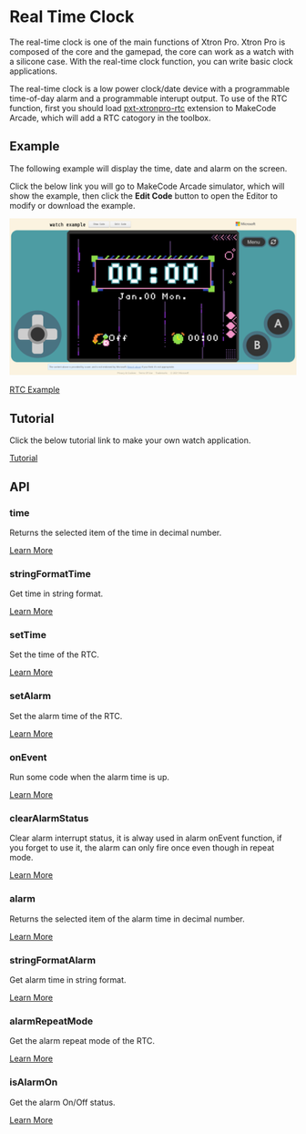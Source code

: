 # Real Time Clock

The real-time clock is one of the main functions of Xtron Pro. Xtron Pro is composed of the core and the gamepad, the core can work as a watch with a silicone case. With the real-time clock function, you can write basic clock applications.

The real-time clock is a low power clock/date device with a programmable time-of-day alarm and a programmable interupt output. To use of the RTC function, first you should load [pxt-xtronpro-rtc](pxt-extensions.md) extension to MakeCode Arcade, which will add a RTC catogory in the toolbox.

## Example

The following example will display the time, date and alarm on the screen.

Click the below link you will go to MakeCode Arcade simulator, which will show the example, then click the **Edit Code** button to open the Editor to modify or download the example.

![](_static/watch-example-makecode.png)

[RTC Example](https://makecode.com/_99UJk42Ds2LP)

## Tutorial

Click the below tutorial link to make your own watch application.

[Tutorial](https://arcade.makecode.com/#tutorial:https://github.com/tsunyi/pxt-xtronpro-tutorials/rtc)

## API

### time

Returns the selected item of the time in decimal number.

[Learn More](https://arcade.makecode.com/---docs?md=%23%20time%0A%0AReturns%20the%20selected%20item%20of%20the%20time%20in%20decimal%20number.%0A%0A%7C%20Item%20%7C%20Range%20%7C%0A%7C%20----%20%7C%20-----%20%7C%0A%7C%20second%20%7C%200%20to%2059%20%7C%0A%7C%20minute%20%7C%200%20to%2059%20%7C%0A%7C%20hour%20%20%20%7C%200%20to%2023%20%7C%0A%7C%20weekday%20%7C%201%20to%207%2C%20where%20Monday%20is%201%20and%20Sunday%20is%207.%20%7C%0A%7C%20day%20%20%20%20%7C%20Between%201%20and%20the%20number%20of%20days%20in%20the%20given%20month%20of%20the%20given%20year.%20%7C%0A%7C%20month%20%20%7C%201%20to%2012%20%7C%0A%7C%20year%20%20%20%7C%200%20to%2099%2C%20without%20century.%20%7C%0A%0A%60%60%60blocks%0Alet%20y%20%3D%200%0Alet%20x%20%3D%200%0Alet%20picture%20%3D%20image.create(160%2C%20120)%0Apicture.fill(0)%0Ascene.setBackgroundImage(picture)%0Alet%20mySprite%20%3D%20sprites.create(img%60%0A%20%20%20%20.%20.%20.%20.%20.%20.%20.%20.%20.%20.%20.%20.%20.%20.%20.%20.%20%0A%20%20%20%20.%20.%20.%20.%20.%20.%20.%20.%20.%20.%20.%20.%20.%20.%20.%20.%20%0A%20%20%20%20.%20.%20.%20.%20.%20.%20.%20.%20.%20b%205%205%20b%20.%20.%20.%20%0A%20%20%20%20.%20.%20.%20.%20.%20.%20b%20b%20b%20b%20b%20b%20.%20.%20.%20.%20%0A%20%20%20%20.%20.%20.%20.%20.%20b%20b%205%205%205%205%205%20b%20.%20.%20.%20%0A%20%20%20%20.%20b%20b%20b%20b%20b%205%205%205%205%205%205%205%20b%20.%20.%20%0A%20%20%20%20.%20b%20d%205%20b%205%205%205%205%205%205%205%205%20b%20.%20.%20%0A%20%20%20%20.%20.%20b%205%205%20b%205%20d%201%20f%205%20d%204%20f%20.%20.%20%0A%20%20%20%20.%20.%20b%20d%205%205%20b%201%20f%20f%205%204%204%20c%20.%20.%20%0A%20%20%20%20b%20b%20d%20b%205%205%205%20d%20f%20b%204%204%204%204%20b%20.%20%0A%20%20%20%20b%20d%20d%20c%20d%205%205%20b%205%204%204%204%204%204%204%20b%20%0A%20%20%20%20c%20d%20d%20d%20c%20c%20b%205%205%205%205%205%205%205%20b%20.%20%0A%20%20%20%20c%20b%20d%20d%20d%20d%20d%205%205%205%205%205%205%205%20b%20.%20%0A%20%20%20%20.%20c%20d%20d%20d%20d%20d%20d%205%205%205%205%205%20d%20b%20.%20%0A%20%20%20%20.%20.%20c%20b%20d%20d%20d%20d%20d%205%205%205%20b%20b%20.%20.%20%0A%20%20%20%20.%20.%20.%20c%20c%20c%20c%20c%20c%20c%20c%20b%20b%20.%20.%20.%20%0A%20%20%20%20%60%2C%20SpriteKind.Player)%0Agame.onUpdate(function%20()%20%7B%0A%20%20%20%20x%20%3D%2080%20%2B%2050%20*%20Math.sin(rtc.time(TimeItem.SECOND)%20*%200.1047)%0A%20%20%20%20y%20%3D%2060%20-%2050%20*%20Math.cos(rtc.time(TimeItem.SECOND)%20*%200.1047)%0A%20%20%20%20mySprite.setPosition(x%2C%20y)%0A%20%20%20%20picture.fill(0)%0A%20%20%20%20picture.drawLine(80%2C%2060%2C%20x%2C%20y%2C%209)%0A%7D)%0A%60%60%60%0A%0A%60%60%60package%0Artc%3Dgithub%3Atsunyi%2Fpxt-xtronpro-rtc%0A%60%60%60)

### stringFormatTime

Get time in string format.

[Learn More](https://arcade.makecode.com/---docs?md=%23%20string%20Format%20Time%0A%0AGet%20time%20in%20string%20format.%0A%0A%60%60%60sig%0Artc.stringFormatTime(%22%22)%0A%60%60%60%0A%0AReturn%20a%20string%20representing%20time%2C%20controlled%20by%20an%20explicit%20format%20string.%20%0AFor%20a%20complete%20list%20of%20formatting%20directives%2C%20see%20format%20parameter.%0A%0A%23%23%20Parameters%0A%0A*%20**format**%20a%20%5Bstring%5D(%2Ftypes%2Fstring)%20that%20is%20the%20format%20directive.%0A%0AThe%20following%20is%20a%20list%20of%20all%20the%20format%20codes.%0A%0A%7C%20Dirctive%20%20%20%20%7C%20Meaning%20%20%20%20%20%7C%20Example%20%20%20%20%20%7C%0A%7C%20-----------%20%7C%20-----------%20%7C%20-----------%20%7C%0A%7C%20YY%20%20%20%20%20%20%20%20%20%20%7C%20Year%20without%20century%20as%20a%20zero-padded%20decimal%20number.%20%7C%2000%2C%2001%2C%20%E2%80%A6%2C%2099%20%7C%0A%7C%20YYYY%20%20%20%20%20%20%20%20%7C%20Year%20with%20century%20as%20a%20decimal%20number.%20%7C%200001%2C%200002%2C%20%E2%80%A6%2C%202020%2C%202021%2C%20%E2%80%A6%2C%209998%2C%209999%20%7C%0A%7C%20MM%20%20%20%20%20%20%20%20%20%20%7C%20Month%20as%20a%20zero-padded%20decimal%20number.%20%7C%2001%2C%2002%2C%20%E2%80%A6%2C%2012%20%7C%0A%7C%20MMM%20%20%20%20%20%20%20%20%20%7C%20Month%20as%20abbreviated%20name.%20%7C%20Jan.%2C%20Feb.%2C%20%E2%80%A6%2C%20Dec.%20%7C%0A%7C%20MMMM%20%20%20%20%20%20%20%20%7C%20Month%20as%20full%20name.%20%7C%20January%2C%20February%2C%20%E2%80%A6%2C%20December%20%7C%0A%7C%20DD%20%20%20%20%20%20%20%20%20%20%7C%20Day%20of%20the%20month%20as%20a%20zero-padded%20decimal%20number.%20%7C%2000%2C%2001%2C%20%E2%80%A6%2C%2031%20%7C%0A%7C%20WW%20%20%20%20%20%20%20%20%20%20%7C%20Weekday%20as%20abbreviated%20name.%20%7C%20Mon.%2C%20Tue.%2C%20%E2%80%A6%2C%20Sun.%20%7C%0A%7C%20WWW%20%20%20%20%20%20%20%20%20%7C%20Weekday%20as%20full%20name.%20%7C%20Monday%2C%20Tuesday%2C%20%E2%80%A6%2C%20Sunday%20%7C%0A%7C%20hh%20%20%20%20%20%20%20%20%20%20%7C%20Hour%20(24-hour%20clock)%20as%20a%20zero-padded%20decimal%20number.%20%7C%2000%2C%2001%2C%20%E2%80%A6%2C%2023%20%7C%0A%7C%20mm%20%20%20%20%20%20%20%20%20%20%7C%20Minute%20as%20a%20zero-padded%20decimal%20number.%20%7C%2000%2C%2001%2C%20%E2%80%A6%2C%2059%20%7C%0A%7C%20ss%20%20%20%20%20%20%20%20%20%20%7C%20Second%20as%20a%20zero-padded%20decimal%20number.%20%7C%2000%2C%2001%2C%20%E2%80%A6%2C%2059%20%7C%0A%0A%23%23%20Return%0A%0A*%20a%20%5Bstring%5D(%2Ftypes%2Fstring)%20value%20that%20represent%20time%2C%20which%20is%20controlled%20by%20the%20combine%20of%20the%20format%20codes.%0A%0A%23%23%20Example%20%23example%0A%0ADisplay%20a%20hh%3Amm%20format%20time%20on%20the%20screen.%0A%0A%60%60%60blocks%0Alet%20mySprite%20%3D%20sprites.create(img%60%0A%20%20%20%20.%20.%20.%20.%20.%20.%20.%20.%20.%20.%20.%20.%20.%20.%20.%20.%20%0A%20%20%20%20.%20.%20.%20.%20.%20.%20.%20.%20.%20.%20.%20.%20.%20.%20.%20.%20%0A%20%20%20%20.%20.%20.%20.%20.%20.%20.%20.%20.%20b%205%205%20b%20.%20.%20.%20%0A%20%20%20%20.%20.%20.%20.%20.%20.%20b%20b%20b%20b%20b%20b%20.%20.%20.%20.%20%0A%20%20%20%20.%20.%20.%20.%20.%20b%20b%205%205%205%205%205%20b%20.%20.%20.%20%0A%20%20%20%20.%20b%20b%20b%20b%20b%205%205%205%205%205%205%205%20b%20.%20.%20%0A%20%20%20%20.%20b%20d%205%20b%205%205%205%205%205%205%205%205%20b%20.%20.%20%0A%20%20%20%20.%20.%20b%205%205%20b%205%20d%201%20f%205%20d%204%20f%20.%20.%20%0A%20%20%20%20.%20.%20b%20d%205%205%20b%201%20f%20f%205%204%204%20c%20.%20.%20%0A%20%20%20%20b%20b%20d%20b%205%205%205%20d%20f%20b%204%204%204%204%20b%20.%20%0A%20%20%20%20b%20d%20d%20c%20d%205%205%20b%205%204%204%204%204%204%204%20b%20%0A%20%20%20%20c%20d%20d%20d%20c%20c%20b%205%205%205%205%205%205%205%20b%20.%20%0A%20%20%20%20c%20b%20d%20d%20d%20d%20d%205%205%205%205%205%205%205%20b%20.%20%0A%20%20%20%20.%20c%20d%20d%20d%20d%20d%20d%205%205%205%205%205%20d%20b%20.%20%0A%20%20%20%20.%20.%20c%20b%20d%20d%20d%20d%20d%205%205%205%20b%20b%20.%20.%20%0A%20%20%20%20.%20.%20.%20c%20c%20c%20c%20c%20c%20c%20c%20b%20b%20.%20.%20.%20%0A%20%20%20%20%60%2C%20SpriteKind.Player)%0AmySprite.sayText(rtc.stringFormatTime(%22hh%3Amm%22))%0A%60%60%60%0A%0A%60%60%60package%0Artc%3Dgithub%3Atsunyi%2Fpxt-xtronpro-rtc%0A%60%60%60)

### setTime

Set the time of the RTC.

[Learn More](https://arcade.makecode.com/---docs?md=%23%20set%20Time%0A%0ASet%20the%20time%20of%20the%20RTC.%0A%0A%60%60%60sig%0Artc.setTime(21%2C%2012%2C%2011%2C%206%2C%2017%2C%2012%2C%200)%0A%60%60%60%0A%0A%23%23%20Parameters%0A%0A*%20**year**%20a%20%5Bnumber%5D(%2Ftypes%2Fnumber)%20that%20is%20an%20optional%20amount%20of%20year%2C%20without%20century%2C%20from%200%20to%2099.%0A*%20**month**%20a%20%5Bnumber%5D(%2Ftypes%2Fnumber)%20that%20is%20an%20optional%20amount%20of%20month%2C%20from%201%20to%2012.%0A*%20**day**%20a%20%5Bnumber%5D(%2Ftypes%2Fnumber)%20that%20is%20an%20optional%20amount%20of%20the%20day%20of%20a%20month.%0A*%20**weekday**%20a%20%5Bnumber%5D(%2Ftypes%2Fnumber)%20that%20is%20an%20optional%20amount%20of%20the%20day%20of%20a%20week%2C%20form%201%20to%207%2C%20where%20Monday%20is%201%20and%20Sunday%20is%207.%0A*%20**hour**%20a%20%5Bnumber%5D(%2Ftypes%2Fnumber)%20that%20is%20an%20optional%20amount%20of%20hour%2C%20in%2024-hour%20clock.%0A*%20**minute**%20a%20%5Bnumber%5D(%2Ftypes%2Fnumber)%20that%20is%20an%20optional%20amount%20of%20minute%2C%20from%200%20to%2059.%0A*%20**second**%20a%20%5Bnumber%5D(%2Ftypes%2Fnumber)%20that%20is%20an%20optional%20amount%20of%20second%2C%20from%20o%20to%2059.%0A%0A%23%23%20Example%20%23example%0A%0ASet%20an%20alarm%20at%207%20o%27clock%20everyday.%0A%0A%60%60%60blocks%0Artc.setTime(%0A21%2C%0A12%2C%0A11%2C%0AWeekItem.Saturday%2C%0A7%2C%0A0%2C%0A0%0A)%0Alet%20time%20%3D%20sprites.create(img%60%0A%20%20%20%20.%20.%20.%20.%20.%20.%20.%20.%20.%20.%20.%20.%20.%20.%20.%20.%20%0A%20%20%20%20.%20.%20.%20.%20.%20.%20.%20.%20.%20.%20.%20.%20.%20.%20.%20.%20%0A%20%20%20%20.%20.%20.%20.%20.%20.%20.%20.%20.%20b%205%205%20b%20.%20.%20.%20%0A%20%20%20%20.%20.%20.%20.%20.%20.%20b%20b%20b%20b%20b%20b%20.%20.%20.%20.%20%0A%20%20%20%20.%20.%20.%20.%20.%20b%20b%205%205%205%205%205%20b%20.%20.%20.%20%0A%20%20%20%20.%20b%20b%20b%20b%20b%205%205%205%205%205%205%205%20b%20.%20.%20%0A%20%20%20%20.%20b%20d%205%20b%205%205%205%205%205%205%205%205%20b%20.%20.%20%0A%20%20%20%20.%20.%20b%205%205%20b%205%20d%201%20f%205%20d%204%20f%20.%20.%20%0A%20%20%20%20.%20.%20b%20d%205%205%20b%201%20f%20f%205%204%204%20c%20.%20.%20%0A%20%20%20%20b%20b%20d%20b%205%205%205%20d%20f%20b%204%204%204%204%20b%20.%20%0A%20%20%20%20b%20d%20d%20c%20d%205%205%20b%205%204%204%204%204%204%204%20b%20%0A%20%20%20%20c%20d%20d%20d%20c%20c%20b%205%205%205%205%205%205%205%20b%20.%20%0A%20%20%20%20c%20b%20d%20d%20d%20d%20d%205%205%205%205%205%205%205%20b%20.%20%0A%20%20%20%20.%20c%20d%20d%20d%20d%20d%20d%205%205%205%205%205%20d%20b%20.%20%0A%20%20%20%20.%20.%20c%20b%20d%20d%20d%20d%20d%205%205%205%20b%20b%20.%20.%20%0A%20%20%20%20.%20.%20.%20c%20c%20c%20c%20c%20c%20c%20c%20b%20b%20.%20.%20.%20%0A%20%20%20%20%60%2C%20SpriteKind.Player)%0Atime.sayText(rtc.stringFormatTime(%22YY-MM-DD%20WW%20hh%3Amm%22))%0A%0A%60%60%60%0A%0A%60%60%60package%0Artc%3Dgithub%3Atsunyi%2Fpxt-xtronpro-rtc%0A%60%60%60)

### setAlarm

Set the alarm time of the RTC.

[Learn More](https://arcade.makecode.com/---docs?md=%23%20set%20Alarm%0A%0ASet%20the%20alarm%20time%20of%20the%20RTC.%0A%0A%60%60%60sig%0Artc.setAlarm(RepeatMode.EVERYDAY%2C%200%2C%200%2C%200%2C%20true)%0A%60%60%60%0A%0ADefaultly%2C%20you%20can%20set%20hour%2C%20minute%2C%20second%20and%20repeat%20mode.%0Ayou%20can%20also%20set%20the%20alarm%20on%20a%20certain%20day%20of%20a%20month%20or%20a%20week.%0A%0A%23%23%20Parameters%0A%0A*%20**mode**%20the%20repeat%20mode%20of%20the%20alarm.%0A*%20**hour**%20a%20%5Bnumber%5D(%2Ftypes%2Fnumber)%20that%20is%20an%20optional%20amount%20of%20hour%2C%20in%2024-hour%20clock.%0A*%20**minute**%20a%20%5Bnumber%5D(%2Ftypes%2Fnumber)%20that%20is%20an%20optional%20amount%20of%20minute%2C%20from%200%20to%2059.%0A*%20**seconde**%20a%20%5Bnumber%5D(%2Ftypes%2Fnumber)%20that%20is%20an%20optional%20amount%20of%20second%2C%20from%20o%20to%2059.%0A*%20**enable**%20a%20%5Bboolean%5D(%2Ftypes%2Fboolean)%20to%20set%20the%20activation%20of%20the%20alarm.%20A%20%60%60True%60%60%20value%20means%20set%20to%20**ON**%20and%20a%20%60%60False%60%60%20value%20means%20set%20to%20**OFF**.%0A*%20**day**%20a%20%5Bnumber%5D(%2Ftypes%2Fnumber)%20that%20is%20an%20optional%20amount%20of%20the%20day%20of%20a%20month%2C%20when%20you%20select%20the%20**EVERYMONTH**%20repeat%20mode%2C%20you%20can%20set%20a%20certain%20day%20of%20a%20month.%0A*%20**weekday**%20a%20%5Bnumber%5D(%2Ftypes%2Fnumber)%20that%20is%20an%20optional%20amount%20of%20the%20day%20of%20a%20week%2C%20where%20Monday%20is%201%20and%20Sunday%20is%207%2C%20when%20you%20select%20the%20**EVERYWEEK**%20repeat%20mode%2C%20you%20can%20set%20a%20ertain%20day%20of%20a%20week.%0A%0A%23%23%20Example%20%23example%0A%0ASet%20an%20alarm%20at%207%20o%27clock%20everyday.%0A%0A%60%60%60blocks%0Artc.onEvent(function%20()%20%7B%0A%20%20%20%20music.baDing.play()%0A%20%20%20%20rtc.clearAlarmStatus()%0A%7D)%0Artc.setAlarm(%0ARepeatMode.EVERYDAY%2C%0A7%2C%0A0%2C%0A0%2C%0Atrue%0A)%0A%60%60%60%0A%0A%60%60%60package%0Artc%3Dgithub%3Atsunyi%2Fpxt-xtronpro-rtc%0A%60%60%60)

### onEvent

Run some code when the alarm time is up.

[Learn More](https://arcade.makecode.com/---docs?md=%23%20on%20Event%0A%0ARun%20some%20code%20when%20the%20alarm%20time%20is%20up%0A%0A%60%60%60sig%0Artc.onEvent()%0A%60%60%60%0A%0A%23%23%20Example%20%23example%0A%0ASet%20an%20alarm%20at%207%20o%27clock%20everyday%2C%20the%20device%20will%20play%20%22ba%20ding%22%20when%20the%20alarm%20time%20is%20up.%0A%0A%60%60%60blocks%0Artc.onEvent(function%20()%20%7B%0A%20%20%20%20music.baDing.play()%0A%20%20%20%20rtc.clearAlarmStatus()%0A%7D)%0Artc.setAlarm(%0ARepeatMode.EVERYDAY%2C%0A7%2C%0A0%2C%0A0%2C%0Atrue%0A)%0A%60%60%60%0A%0A%60%60%60package%0Artc%3Dgithub%3Atsunyi%2Fpxt-xtronpro-rtc%0A%60%60%60)

### clearAlarmStatus

Clear alarm interrupt status, it is alway used in alarm onEvent function, if you forget to use it, the alarm can only fire once even though in repeat mode.

[Learn More](https://arcade.makecode.com/---docs?md=%23%20clear%20Alarm%20Status%0A%0AClear%20alarm%20interrupt%20status%2C%20it%20is%20alway%20used%20in%20alarm%20onEvent%20function%2C%20if%20you%20forget%20to%20use%20it%2C%20the%20alarm%20can%20only%20fire%20once%20even%20though%20in%20repeat%20mode.%0A%0A%60%60%60sig%0Artc.clearAlarmStatus()%0A%60%60%60%0A%0A%23%23%20Example%20%23example%0A%0ASet%20an%20alarm%20at%207%20o%27clock%20everyday%2C%20the%20device%20will%20play%20%22ba%20ding%22%20when%20the%20alarm%20time%20is%20up%2C%20and%20clear%20the%20alarm%20status.%0A%0A%60%60%60blocks%0Artc.onEvent(function%20()%20%7B%0A%20%20%20%20music.baDing.play()%0A%20%20%20%20rtc.clearAlarmStatus()%0A%7D)%0Artc.setAlarm(%0ARepeatMode.EVERYDAY%2C%0A7%2C%0A0%2C%0A0%2C%0Atrue%0A)%0A%60%60%60%0A%0A%60%60%60package%0Artc%3Dgithub%3Atsunyi%2Fpxt-xtronpro-rtc%0A%60%60%60)

### alarm

Returns the selected item of the alarm time in decimal number.

[Learn More](https://arcade.makecode.com/---docs?md=%23%20alarm%0A%0A%60%60%60sig%0Artc.alarm(item)%0A%60%60%60%0A%0AReturns%20the%20selected%20item%20of%20the%20alarm%20time%20in%20decimal%20number.%0A%0A%7C%20Item%20%7C%20Range%20%7C%0A%7C%20----%20%7C%20-----%20%7C%0A%7C%20second%20%7C%200%20to%2059%20%7C%0A%7C%20minute%20%7C%200%20to%2059%20%7C%0A%7C%20hour%20%20%20%7C%200%20to%2023%20%7C%0A%7C%20weekday%20%7C%201%20to%207%2C%20where%20Monday%20is%201%20and%20Sunday%20is%207.%20If%20the%20alarm%20repeat%20mode%20is%20not%20equal%20to%20Everyweek%2C%20it%20will%20return%20undefined%20%7C%0A%7C%20day%20%20%20%20%7C%20Between%201%20and%20the%20number%20of%20days%20in%20the%20given%20month%20of%20the%20given%20year.%20If%20the%20alarm%20repeat%20mode%20is%20not%20equal%20to%20Everymonth%2C%20it%20will%20return%20undefined%20%7C%0A%0A%60%60%60blocks%0Alet%20time%20%3D%20sprites.create(img%60%0A%20%20%20%20.%20.%20.%20.%20.%20.%20.%20.%20.%20.%20.%20.%20.%20.%20.%20.%20%0A%20%20%20%20.%20.%20.%20.%20.%20.%20.%20.%20.%20.%20.%20.%20.%20.%20.%20.%20%0A%20%20%20%20.%20.%20.%20.%20.%20.%20.%20.%20.%20b%205%205%20b%20.%20.%20.%20%0A%20%20%20%20.%20.%20.%20.%20.%20.%20b%20b%20b%20b%20b%20b%20.%20.%20.%20.%20%0A%20%20%20%20.%20.%20.%20.%20.%20b%20b%205%205%205%205%205%20b%20.%20.%20.%20%0A%20%20%20%20.%20b%20b%20b%20b%20b%205%205%205%205%205%205%205%20b%20.%20.%20%0A%20%20%20%20.%20b%20d%205%20b%205%205%205%205%205%205%205%205%20b%20.%20.%20%0A%20%20%20%20.%20.%20b%205%205%20b%205%20d%201%20f%205%20d%204%20f%20.%20.%20%0A%20%20%20%20.%20.%20b%20d%205%205%20b%201%20f%20f%205%204%204%20c%20.%20.%20%0A%20%20%20%20b%20b%20d%20b%205%205%205%20d%20f%20b%204%204%204%204%20b%20.%20%0A%20%20%20%20b%20d%20d%20c%20d%205%205%20b%205%204%204%204%204%204%204%20b%20%0A%20%20%20%20c%20d%20d%20d%20c%20c%20b%205%205%205%205%205%205%205%20b%20.%20%0A%20%20%20%20c%20b%20d%20d%20d%20d%20d%205%205%205%205%205%205%205%20b%20.%20%0A%20%20%20%20.%20c%20d%20d%20d%20d%20d%20d%205%205%205%205%205%20d%20b%20.%20%0A%20%20%20%20.%20.%20c%20b%20d%20d%20d%20d%20d%205%205%205%20b%20b%20.%20.%20%0A%20%20%20%20.%20.%20.%20c%20c%20c%20c%20c%20c%20c%20c%20b%20b%20.%20.%20.%20%0A%20%20%20%20%60%2C%20SpriteKind.Player)%0Artc.setAlarm(%0ARepeatMode.Everyday%2C%0A7%2C%0A0%2C%0A0%2C%0Atrue%0A)%0Agame.onUpdateInterval(1000%2C%20function%20()%20%7B%0A%20%20%20%20time.sayText(rtc.stringFormatTime(%22hh%3Amm%22))%0A%20%20%20%20if%20(rtc.time(TimeItem.Hour)%20%3D%3D%20rtc.alarm(AlarmItem.Hour)%20%26%26%20rtc.time(TimeItem.Minute)%20%3D%3D%20rtc.alarm(AlarmItem.Minute)%20%26%26%20rtc.time(TimeItem.Second)%20%3D%3D%20rtc.alarm(AlarmItem.Second))%20%7B%0A%20%20%20%20%20%20%20%20music.baDing.play()%0A%20%20%20%20%7D%0A%7D)%0A%60%60%60%0A%0A%60%60%60package%0Artc%3Dgithub%3Atsunyi%2Fpxt-xtronpro-rtc%0A%60%60%60)

### stringFormatAlarm

Get alarm time in string format.

[Learn More](https://arcade.makecode.com/---docs?md=%23%20string%20Format%20Alarm%0A%0AGet%20alarm%20time%20in%20string%20format.%0A%0A%60%60%60sig%0Artc.stringFormatAlarm(%22%22)%0A%60%60%60%0A%0AReturn%20a%20string%20representing%20alarm%20time%2C%20controlled%20by%20an%20explicit%20format%20string.%20%0AFor%20a%20complete%20list%20of%20formatting%20directives%2C%20see%20format%20parameter.%0A%0A%23%23%20Parameters%0A%0A*%20**format**%20a%20%5Bstring%5D(%2Ftypes%2Fstring)%20that%20is%20the%20format%20directive.%0A%0AThe%20following%20is%20a%20list%20of%20all%20the%20format%20codes.%0A%0A%7C%20Dirctive%20%20%20%20%7C%20Meaning%20%20%20%20%20%7C%20Example%20%20%20%20%20%7C%0A%7C%20-----------%20%7C%20-----------%20%7C%20-----------%20%7C%0A%7C%20DD%20%20%20%20%20%20%20%20%20%20%7C%20Day%20of%20the%20month%20as%20a%20zero-padded%20decimal%20number.%20%7C%2000%2C%2001%2C%20%E2%80%A6%2C%2031%20%7C%0A%7C%20WW%20%20%20%20%20%20%20%20%20%20%7C%20Weekday%20as%20abbreviated%20name.%20%7C%20Mon.%2C%20Tue.%2C%20%E2%80%A6%2C%20Sun.%20%7C%0A%7C%20WWW%20%20%20%20%20%20%20%20%20%7C%20Weekday%20as%20full%20name.%20%7C%20Monday%2C%20Tuesday%2C%20%E2%80%A6%2C%20Sunday%20%7C%0A%7C%20hh%20%20%20%20%20%20%20%20%20%20%7C%20Hour%20(24-hour%20clock)%20as%20a%20zero-padded%20decimal%20number.%20%7C%2000%2C%2001%2C%20%E2%80%A6%2C%2023%20%7C%0A%7C%20mm%20%20%20%20%20%20%20%20%20%20%7C%20Minute%20as%20a%20zero-padded%20decimal%20number.%20%7C%2000%2C%2001%2C%20%E2%80%A6%2C%2059%20%7C%0A%7C%20ss%20%20%20%20%20%20%20%20%20%20%7C%20Second%20as%20a%20zero-padded%20decimal%20number.%20%7C%2000%2C%2001%2C%20%E2%80%A6%2C%2059%20%7C%0A%0A%23%23%20Return%0A%0A*%20a%20%5Bstring%5D(%2Ftypes%2Fstring)%20value%20that%20represent%20alarm%20time%2C%20which%20is%20controlled%20by%20the%20combine%20of%20the%20format%20codes.%0A%0A%23%23%20Example%20%23example%0A%0ADisplay%20a%20hh%3Amm%20format%20alarm%20time%20on%20the%20screen.%0A%0A%60%60%60blocks%0Alet%20mySprite%20%3D%20sprites.create(img%60%0A%20%20%20%20.%20.%20.%20.%20.%20.%20.%20.%20.%20.%20.%20.%20.%20.%20.%20.%20%0A%20%20%20%20.%20.%20.%20.%20.%20.%20.%20.%20.%20.%20.%20.%20.%20.%20.%20.%20%0A%20%20%20%20.%20.%20.%20.%20.%20.%20.%20.%20.%20b%205%205%20b%20.%20.%20.%20%0A%20%20%20%20.%20.%20.%20.%20.%20.%20b%20b%20b%20b%20b%20b%20.%20.%20.%20.%20%0A%20%20%20%20.%20.%20.%20.%20.%20b%20b%205%205%205%205%205%20b%20.%20.%20.%20%0A%20%20%20%20.%20b%20b%20b%20b%20b%205%205%205%205%205%205%205%20b%20.%20.%20%0A%20%20%20%20.%20b%20d%205%20b%205%205%205%205%205%205%205%205%20b%20.%20.%20%0A%20%20%20%20.%20.%20b%205%205%20b%205%20d%201%20f%205%20d%204%20f%20.%20.%20%0A%20%20%20%20.%20.%20b%20d%205%205%20b%201%20f%20f%205%204%204%20c%20.%20.%20%0A%20%20%20%20b%20b%20d%20b%205%205%205%20d%20f%20b%204%204%204%204%20b%20.%20%0A%20%20%20%20b%20d%20d%20c%20d%205%205%20b%205%204%204%204%204%204%204%20b%20%0A%20%20%20%20c%20d%20d%20d%20c%20c%20b%205%205%205%205%205%205%205%20b%20.%20%0A%20%20%20%20c%20b%20d%20d%20d%20d%20d%205%205%205%205%205%205%205%20b%20.%20%0A%20%20%20%20.%20c%20d%20d%20d%20d%20d%20d%205%205%205%205%205%20d%20b%20.%20%0A%20%20%20%20.%20.%20c%20b%20d%20d%20d%20d%20d%205%205%205%20b%20b%20.%20.%20%0A%20%20%20%20.%20.%20.%20c%20c%20c%20c%20c%20c%20c%20c%20b%20b%20.%20.%20.%20%0A%20%20%20%20%60%2C%20SpriteKind.Player)%0AmySprite.sayText(rtc.stringFormatAlarm(%22hh%3Amm%22))%0A%60%60%60%0A%0A%60%60%60package%0Artc%3Dgithub%3Atsunyi%2Fpxt-xtronpro-rtc%0A%60%60%60)

### alarmRepeatMode

Get the alarm repeat mode of the RTC.

[Learn More]()

### isAlarmOn

Get the alarm On/Off status.

[Learn More](https://arcade.makecode.com/---docs?md=%23%20is%20Alarm%20On%0A%0AGet%20the%20alarm%20On%2FOff%20status%0A%0A%60%60%60sig%0Artc.isAlarm()%0A%60%60%60%0A%0A%23%23%20Return%0A%0A*%20a%20%5Bboolean%5D(%2Ftypes%2Fboolean)%20to%20get%20the%20activation%20of%20the%20alarm.%20A%20%60%60True%60%60%20value%20means%20the%20alarm%20is%20**ON**%20and%20a%20%60%60False%60%60%20value%20means%20the%20alarm%20is%20**OFF**.%0A%0A%23%23%20Example%20%23example%0A%0A%60%60%60blocks%0Alet%20alarm%20%3D%20sprites.create(img%60%0A%20%20%20%20.%20.%20.%20.%20.%20.%20.%20.%20.%20.%20.%20.%20.%20.%20.%20.%20%0A%20%20%20%20.%20.%20.%20.%20.%20.%20.%20.%20.%20.%20.%20.%20.%20.%20.%20.%20%0A%20%20%20%20.%20.%20.%20.%20.%20.%20.%20.%20.%20b%205%205%20b%20.%20.%20.%20%0A%20%20%20%20.%20.%20.%20.%20.%20.%20b%20b%20b%20b%20b%20b%20.%20.%20.%20.%20%0A%20%20%20%20.%20.%20.%20.%20.%20b%20b%205%205%205%205%205%20b%20.%20.%20.%20%0A%20%20%20%20.%20b%20b%20b%20b%20b%205%205%205%205%205%205%205%20b%20.%20.%20%0A%20%20%20%20.%20b%20d%205%20b%205%205%205%205%205%205%205%205%20b%20.%20.%20%0A%20%20%20%20.%20.%20b%205%205%20b%205%20d%201%20f%205%20d%204%20f%20.%20.%20%0A%20%20%20%20.%20.%20b%20d%205%205%20b%201%20f%20f%205%204%204%20c%20.%20.%20%0A%20%20%20%20b%20b%20d%20b%205%205%205%20d%20f%20b%204%204%204%204%20b%20.%20%0A%20%20%20%20b%20d%20d%20c%20d%205%205%20b%205%204%204%204%204%204%204%20b%20%0A%20%20%20%20c%20d%20d%20d%20c%20c%20b%205%205%205%205%205%205%205%20b%20.%20%0A%20%20%20%20c%20b%20d%20d%20d%20d%20d%205%205%205%205%205%205%205%20b%20.%20%0A%20%20%20%20.%20c%20d%20d%20d%20d%20d%20d%205%205%205%205%205%20d%20b%20.%20%0A%20%20%20%20.%20.%20c%20b%20d%20d%20d%20d%20d%205%205%205%20b%20b%20.%20.%20%0A%20%20%20%20.%20.%20.%20c%20c%20c%20c%20c%20c%20c%20c%20b%20b%20.%20.%20.%20%0A%20%20%20%20%60%2C%20SpriteKind.Player)%0Agame.onUpdate(function%20()%20%7B%0A%20%20%20%20if%20(rtc.isAlarm())%20%7B%0A%20%20%20%20%20%20%20%20alarm.sayText(%22The%20alarm%20is%20on%22)%0A%20%20%20%20%7D%20else%20%7B%0A%20%20%20%20%20%20%20%20alarm.sayText(%22The%20alarm%20is%20off%22)%0A%20%20%20%20%7D%0A%7D)%0A%60%60%60%0A%0A%60%60%60package%0Artc%3Dgithub%3Atsunyi%2Fpxt-xtronpro-rtc%0A%60%60%60)
